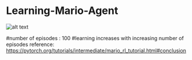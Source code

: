 # Learning-Mario-Agent
![alt text](https://miro.medium.com/max/1002/1*7TLBg5I9DSrvVwebZoA6JQ.gif)



#number of episodes : 100
#learning increases with increasing number of episodes
reference: https://pytorch.org/tutorials/intermediate/mario_rl_tutorial.html#conclusion
